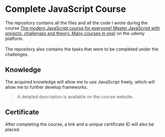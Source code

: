 # Complete JavaScript Course
The repository contains all the files and all the code I wrote during the course [The modern JavaScript course for everyone! Master JavaScript with projects, challenges and theory. Many courses in one!](https://www.udemy.com/course/the-complete-javascript-course) on the udemy platform.
<br><br>The repository also contains the tasks that were to be completed under the challenges.

## Knowledge
The acquired knowledge will allow me to use JavaScript freely, which will allow me to further develop frameworks.
> A detailed description is available on the course website.

## Certificate
After completing the course, a link and a unique certificate ID will also be placed.
